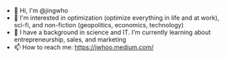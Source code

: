 - 👋 Hi, I'm @jingwho
- 🧠 I'm interested in optimization (optimize everything in life and at work), sci-fi, and non-fiction (geopolitics, economics, technology)
- 🚀 I have a background in science and IT. I'm currently learning about entrepreneurship, sales, and marketing
- 📫 How to reach me: https://jwhoo.medium.com/
